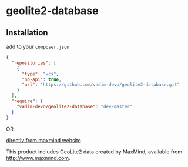 # geolite2-database

## Installation
add to your `composer.json`

```json
{
  "repositories": [
    {
      "type": "vcs",
      "no-api": true,
      "url": "https://github.com/vadim-devo/geolite2-database.git"
    }
  ],
  "require": {
    "vadim-devo/geolite2-database": "dev-master"
  }
}
```

OR

[directly from maxmind website](http://dev.maxmind.com/geoip/geoip2/geolite2/)

This product includes GeoLite2 data created by MaxMind, available from
<a href="http://www.maxmind.com">http://www.maxmind.com</a>.
